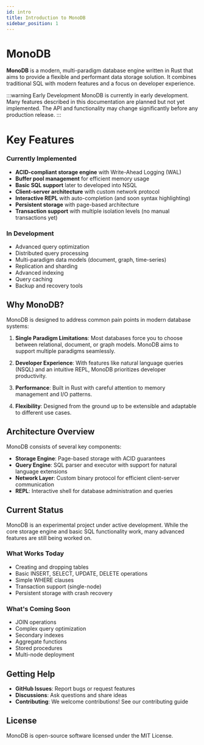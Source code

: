 ```yaml
---
id: intro
title: Introduction to MonoDB
sidebar_position: 1
---
```


# MonoDB

**MonoDB** is a modern, multi-paradigm database engine written in Rust that aims to provide a flexible and performant data storage solution. It combines traditional SQL with modern features and a focus on developer experience.

:::warning Early Development
MonoDB is currently in early development. Many features described in this documentation are planned but not yet implemented. The API and functionality may change significantly before any production release.
:::

# Key Features

### Currently Implemented

- **ACID-compliant storage engine** with Write-Ahead Logging (WAL)
- **Buffer pool management** for efficient memory usage
- **Basic SQL support** later to developed into NSQL
- **Client-server architecture** with custom network protocol
- **Interactive REPL** with auto-completion (and soon syntax highlighting)
- **Persistent storage** with page-based architecture
- **Transaction support** with multiple isolation levels (no manual transactions yet)

### In Development

- Advanced query optimization
- Distributed query processing
- Multi-paradigm data models (document, graph, time-series)
- Replication and sharding
- Advanced indexing
- Query caching
- Backup and recovery tools

## Why MonoDB?

MonoDB is designed to address common pain points in modern database systems:

1. **Single Paradigm Limitations**: Most databases force you to choose between relational, document, or graph models. MonoDB aims to support multiple paradigms seamlessly.

2. **Developer Experience**: With features like natural language queries (NSQL) and an intuitive REPL, MonoDB prioritizes developer productivity.

3. **Performance**: Built in Rust with careful attention to memory management and I/O patterns.

4. **Flexibility**: Designed from the ground up to be extensible and adaptable to different use cases.

## Architecture Overview

MonoDB consists of several key components:

- **Storage Engine**: Page-based storage with ACID guarantees
- **Query Engine**: SQL parser and executor with support for natural language extensions
- **Network Layer**: Custom binary protocol for efficient client-server communication
- **REPL**: Interactive shell for database administration and queries

## Current Status

MonoDB is an experimental project under active development. While the core storage engine and basic SQL functionality work, many advanced features are still being worked on.

### What Works Today

- Creating and dropping tables
- Basic INSERT, SELECT, UPDATE, DELETE operations
- Simple WHERE clauses
- Transaction support (single-node)
- Persistent storage with crash recovery

### What's Coming Soon

- JOIN operations
- Complex query optimization
- Secondary indexes
- Aggregate functions
- Stored procedures
- Multi-node deployment

## Getting Help


- **GitHub Issues**: Report bugs or request features
- **Discussions**: Ask questions and share ideas
- **Contributing**: We welcome contributions! See our contributing guide

## License

MonoDB is open-source software licensed under the MIT License.